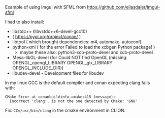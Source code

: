 Example of using imgui with SFML from https://github.com/eliasdaler/imgui-sfml

I had to also install:
* libstdc++ (libvstdc++6-devel-gcc10)
* ( https://pypi.org/project/conan/ )
* libtool ( which brought dependencies: m4, automake, autoconf)
* python-xml ( for the error Failed to load the xcbgen Python package! )
    * maybe these also: python3-xcb-proto-devel and xcb-proto-devel
* Mesa-libGL-devel (for Could NOT find OpenGL (missing: OPENGL_opengl_LIBRARY OPENGL_glx_LIBRARY
                          OPENGL_INCLUDE_DIR))
* libudev-devel - Development files for libudev


In my linux GCC is the default compiler and conan expecting clang fails with:
```
CMake Error at conanbuildinfo.cmake:415 (message):
  Incorrect 'clang', is not the one detected by CMake: 'GNU'
```
Fix: `CC=/usr/bin/clang` in the cmake environment in CLION.

